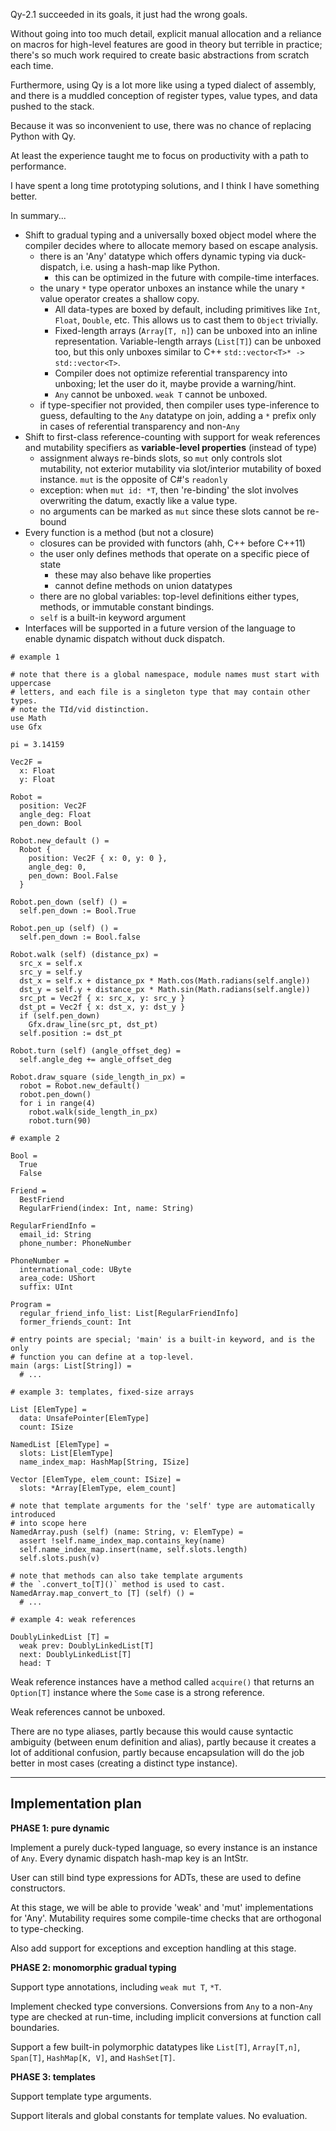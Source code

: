 Qy-2.1 succeeded in its goals, it just had the wrong goals.

Without going into too much detail, explicit manual allocation and a reliance on 
macros for high-level features are good in theory but terrible in practice; 
there's so much work required to create basic abstractions from scratch each 
time.

Furthermore, using Qy is a lot more like using a typed dialect of assembly,
and there is a muddled conception of register types, value types, and data 
pushed to the stack.

Because it was so inconvenient to use, there was no chance of replacing Python
with Qy.

At least the experience taught me to focus on productivity with a path to
performance.

I have spent a long time prototyping solutions, and I think I have something
better.

In summary...
- Shift to gradual typing and a universally boxed object model where the 
  compiler decides where to allocate memory based on escape analysis.
  - there is an 'Any' datatype which offers dynamic typing via duck-dispatch,
    i.e. using a hash-map like Python.
    - this can be optimized in the future with compile-time interfaces.
  - the unary `*` type operator unboxes an instance while the unary `*` value
    operator creates a shallow copy. 
    - All data-types are boxed by default, including primitives like `Int`, 
      `Float`, `Double`, etc. This allows us to cast them to `Object` trivially.
    - Fixed-length arrays (`Array[T, n]`) can be unboxed into an inline 
      representation. Variable-length arrays (`List[T]`) can be unboxed too, but 
      this only unboxes similar to C++ `std::vector<T>* -> std::vector<T>`.
    - Compiler does not optimize referential transparency into unboxing; let the
      user do it, maybe provide a warning/hint.
    - `Any` cannot be unboxed. `weak T` cannot be unboxed.
  - if type-specifier not provided, then compiler uses type-inference to guess,
    defaulting to the `Any` datatype on join, adding a `*` prefix only in cases
    of referential transparency and non-`Any`
- Shift to first-class reference-counting with support for weak references and
  mutability specifiers as **variable-level properties** (instead of type)
  - assignment always re-binds slots, so `mut` only controls slot mutability,
    not exterior mutability via slot/interior mutability of boxed instance.
    `mut` is the opposite of C#'s `readonly`
  - exception: when `mut id: *T`, then 're-binding' the slot involves 
    overwriting the datum, exactly like a value type.
  - no arguments can be marked as `mut` since these slots cannot be re-bound
- Every function is a method (but not a closure)
  - closures can be provided with functors (ahh, C++ before C++11)
  - the user only defines methods that operate on a specific piece of state
    - these may also behave like properties
    - cannot define methods on union datatypes
  - there are no global variables: top-level definitions either types, methods,
    or immutable constant bindings.
  - `self` is a built-in keyword argument
- Interfaces will be supported in a future version of the language to enable
  dynamic dispatch without duck dispatch.

```
# example 1

# note that there is a global namespace, module names must start with uppercase
# letters, and each file is a singleton type that may contain other types.
# note the TId/vid distinction.
use Math
use Gfx

pi = 3.14159

Vec2F = 
  x: Float
  y: Float

Robot = 
  position: Vec2F
  angle_deg: Float 
  pen_down: Bool

Robot.new_default () =
  Robot {
    position: Vec2F { x: 0, y: 0 }, 
    angle_deg: 0, 
    pen_down: Bool.False
  }

Robot.pen_down (self) () =
  self.pen_down := Bool.True

Robot.pen_up (self) () =
  self.pen_down := Bool.false

Robot.walk (self) (distance_px) =
  src_x = self.x
  src_y = self.y
  dst_x = self.x + distance_px * Math.cos(Math.radians(self.angle))
  dst_y = self.y + distance_px * Math.sin(Math.radians(self.angle))
  src_pt = Vec2f { x: src_x, y: src_y }
  dst_pt = Vec2f { x: dst_x, y: dst_y }
  if (self.pen_down)
    Gfx.draw_line(src_pt, dst_pt)
  self.position := dst_pt

Robot.turn (self) (angle_offset_deg) =
  self.angle_deg += angle_offset_deg

Robot.draw_square (side_length_in_px) =
  robot = Robot.new_default()
  robot.pen_down()
  for i in range(4)
    robot.walk(side_length_in_px)
    robot.turn(90)
```

```
# example 2

Bool = 
  True 
  False

Friend = 
  BestFriend
  RegularFriend(index: Int, name: String)

RegularFriendInfo = 
  email_id: String
  phone_number: PhoneNumber

PhoneNumber = 
  international_code: UByte
  area_code: UShort
  suffix: UInt

Program = 
  regular_friend_info_list: List[RegularFriendInfo]
  former_friends_count: Int

# entry points are special; 'main' is a built-in keyword, and is the only 
# function you can define at a top-level.
main (args: List[String]) =
  # ...
```

```
# example 3: templates, fixed-size arrays

List [ElemType] = 
  data: UnsafePointer[ElemType]
  count: ISize

NamedList [ElemType] = 
  slots: List[ElemType]
  name_index_map: HashMap[String, ISize]

Vector [ElemType, elem_count: ISize] = 
  slots: *Array[ElemType, elem_count]

# note that template arguments for the 'self' type are automatically introduced
# into scope here
NamedArray.push (self) (name: String, v: ElemType) =
  assert !self.name_index_map.contains_key(name)
  self.name_index_map.insert(name, self.slots.length)
  self.slots.push(v)

# note that methods can also take template arguments
# the `.convert_to[T]()` method is used to cast.
NamedArray.map_convert_to [T] (self) () =
  # ...
```

```
# example 4: weak references

DoublyLinkedList [T] = 
  weak prev: DoublyLinkedList[T]
  next: DoublyLinkedList[T]
  head: T
```

Weak reference instances have a method called `acquire()` that returns an
`Option[T]` instance where the `Some` case is a strong reference.

Weak references cannot be unboxed.

There are no type aliases, partly because this would cause syntactic ambiguity
(between enum definition and alias), partly because it creates a lot of 
additional confusion, partly because encapsulation will do the job better in
most cases (creating a distinct type instance).

---

## Implementation plan

**PHASE 1: pure dynamic**

Implement a purely duck-typed language, so every instance is an instance of 
`Any`. Every dynamic dispatch hash-map key is an IntStr.

User can still bind type expressions for ADTs, these are used to define 
constructors.

At this stage, we will be able to provide 'weak' and 'mut' implementations for 
'Any'. Mutability requires some compile-time checks that are orthogonal to 
type-checking.

Also add support for exceptions and exception handling at this stage.

**PHASE 2: monomorphic gradual typing**

Support type annotations, including `weak mut T`, `*T`.

Implement checked type conversions. Conversions from `Any` to a non-`Any` type
are checked at run-time, including implicit conversions at function call 
boundaries. 

Support a few built-in polymorphic datatypes like `List[T]`, `Array[T,n]`,
`Span[T]`, `HashMap[K, V]`, and `HashSet[T]`.

**PHASE 3: templates**

Support template type arguments.

Support literals and global constants for template values. No evaluation.
